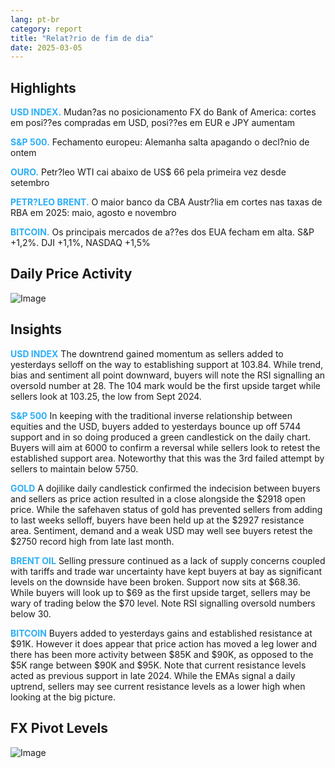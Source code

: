 ```yaml
---
lang: pt-br
category: report
title: "Relat?rio de fim de dia"
date: 2025-03-05
---
```



<h2>Highlights</h2>
<strong style="color: #2caef7;">USD INDEX.</strong> Mudan?as no posicionamento FX do Bank of America: cortes em posi??es compradas em USD, posi??es em EUR e JPY aumentam


<strong style="color: #2caef7;">S&P 500.</strong> Fechamento europeu: Alemanha salta apagando o decl?nio de ontem

<strong style="color: #2caef7;">OURO.</strong> Petr?leo WTI cai abaixo de US$ 66 pela primeira vez desde setembro

<strong style="color: #2caef7;">PETR?LEO BRENT.</strong> O maior banco da CBA Austr?lia em cortes nas taxas de RBA em 2025: maio, agosto e novembro

<strong style="color: #2caef7;">BITCOIN.</strong> Os principais mercados de a??es dos EUA fecham em alta. S&P +1,2%. DJI +1,1%, NASDAQ +1,5%



<h2>Daily Price Activity</h2>
<img src="https://markleighedu.github.io/img/Mar-2025/05-Mar-2025/price.jpg" alt="Image"/>

<h2>Insights</h2>
<strong style="color: #2caef7;">USD INDEX</strong> The downtrend gained momentum as sellers added to yesterdays selloff on the way to establishing support at 103.84. While trend, bias and sentiment all point downward, buyers will note the RSI signalling an oversold number at 28. The 104 mark would be the first upside target while sellers look at 103.25, the low from Sept 2024.

<strong style="color: #2caef7;">S&P 500</strong> In keeping with the traditional inverse relationship between equities and the USD, buyers added to yesterdays bounce up off 5744 support and in so doing produced a green candlestick on the daily chart. Buyers will aim at 6000 to confirm a reversal while sellers look to retest the established support area. Noteworthy that this was the 3rd failed attempt by sellers to maintain below 5750.

<strong style="color: #2caef7;">GOLD</strong> A dojilike daily candlestick confirmed the indecision between buyers and sellers as price action resulted in a close alongside the $2918 open price. While the safehaven status of gold has prevented sellers from adding to last weeks selloff, buyers have been held up at the $2927 resistance area. Sentiment, demand  and a weak USD may well see buyers retest the $2750 record high from late last month.

<strong style="color: #2caef7;">BRENT OIL</strong> Selling pressure continued as a lack of supply concerns coupled with tariffs and trade war uncertainty have kept buyers at bay as significant levels on the downside have been broken. Support now sits at $68.36. While buyers will look up to $69 as the first upside target, sellers may be wary of trading below the $70 level. Note RSI signalling oversold numbers below 30.

<strong style="color: #2caef7;">BITCOIN</strong> Buyers added to yesterdays gains and established resistance at $91K. However it does appear that price action has moved a leg lower and there has been more activity between $85K and $90K, as opposed to the $5K range between $90K and $95K. Note that current resistance levels acted as previous support in late 2024. While the EMAs signal a daily uptrend, sellers may see current resistance levels as a lower high when looking at the big picture.



<h2>FX Pivot Levels</h2>
<img src="https://markleighedu.github.io/img/Mar-2025/05-Mar-2025/pivot.jpg" alt="Image"/>